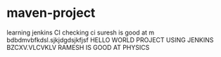 # maven-project
learning jenkins CI
  checking ci
suresh is good at m
bdbdmvbfkdsl.sjkjdgdsjkfjsf
HELLO WORLD PROJECT USING JENKINS
BZCXV.VLCVKLV
RAMESH IS GOOD AT PHYSICS

